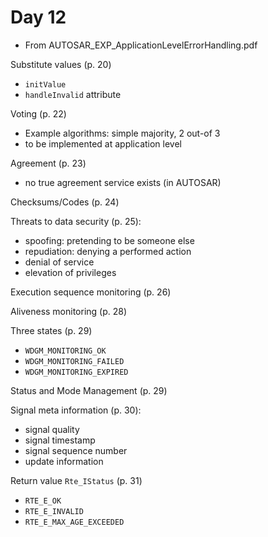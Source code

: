 # Day 12

* From AUTOSAR\_EXP\_ApplicationLevelErrorHandling.pdf

Substitute values (p. 20)
* `initValue`
* `handleInvalid` attribute

Voting (p. 22)
* Example algorithms: simple majority, 2 out-of 3
* to be implemented at application level

Agreement (p. 23)
* no true agreement service exists (in AUTOSAR)

Checksums/Codes (p. 24)

Threats to data security (p. 25):
* spoofing: pretending to be someone else
* repudiation: denying a performed action
* denial of service
* elevation of privileges

Execution sequence monitoring (p. 26)

Aliveness monitoring (p. 28)

Three states (p. 29)
* `WDGM_MONITORING_OK`
* `WDGM_MONITORING_FAILED`
* `WDGM_MONITORING_EXPIRED`

Status and Mode Management (p. 29)

Signal meta information (p. 30):
* signal quality
* signal timestamp
* signal sequence number
* update information

Return value `Rte_IStatus` (p. 31)
* `RTE_E_OK`
* `RTE_E_INVALID`
* `RTE_E_MAX_AGE_EXCEEDED`
